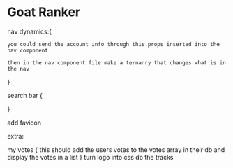 # Goat Ranker

nav dynamics:{

    you could send the account info through this.props inserted into the nav component

    then in the nav component file make a ternanry that changes what is in the nav

}

search bar {

}

add favicon

extra:

my votes {
this should add the users votes to the votes array in their db and display the votes in a list
}
turn logo into css
do the tracks
